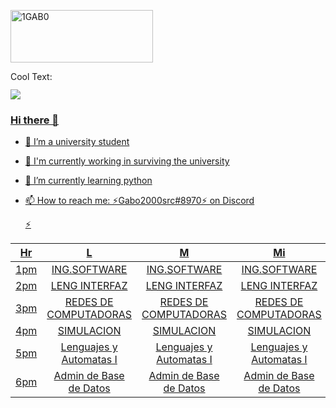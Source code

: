 
<a href="https://cooltext.com"><img src="https://images.cooltext.com/5582474.png" width="228" height="84" alt="1GAB0" /></a>

<a href="http://cooltext.com" target="_top"><img src="https://cooltext.com/images/ct_pixel.gif" width="80" height="15" alt="Cool Text: Logo and Graphics Generator" border="0" />

![](GHLogoTMP.png)

### Hi there 👋

- 🤔 I’m a university student
- 🔭 I'm currently working in surviving the university
- 🌱 I’m currently learning python 
- 📫 How to reach me: ⚡Gabo2000src#8970⚡ on Discord

  ⚡
  
| Hr  |          **L**          |          **M**          |          **Mi**         |          **J**          |          **V**          |
|-----|:-----------------------:|:-----------------------:|:-----------------------:|:-----------------------:|:-----------------------:|
| 1pm |       ING.SOFTWARE      |       ING.SOFTWARE      |       ING.SOFTWARE      |       ING.SOFTWARE      |       ING.SOFTWARE      |
| 2pm |      LENG INTERFAZ      |      LENG INTERFAZ      |      LENG INTERFAZ      |      LENG INTERFAZ      |      LENG INTERFAZ      |
| 3pm |  REDES DE COMPUTADORAS  |  REDES DE COMPUTADORAS  |  REDES DE COMPUTADORAS  |  REDES DE COMPUTADORAS  |  REDES DE COMPUTADORAS  |
| 4pm |        SIMULACION       |        SIMULACION       |        SIMULACION       |        SIMULACION       |        SIMULACION       |
| 5pm | Lenguajes y Automatas I | Lenguajes y Automatas I | Lenguajes y Automatas I | Lenguajes y Automatas I | Lenguajes y Automatas I |
| 6pm |  Admin de Base de Datos |  Admin de Base de Datos |  Admin de Base de Datos |  Admin de Base de Datos |  Admin de Base de Datos |

  

<!--
**1GAB0/1GAB0** is a ✨ _special_ ✨ repository because its `README.md` (this file) appears on your GitHub profile.

Here are some ideas to get you started:

- 🔭 I’m currently working on ...
- 🌱 I’m currently learning ...
- 👯 I’m looking to collaborate on ...
- 🤔 I’m looking for help with ...
- 💬 Ask me about ...
- 📫 How to reach me: ...
- 😄 Pronouns: ...
- ⚡ Fun fact: ...
-->
